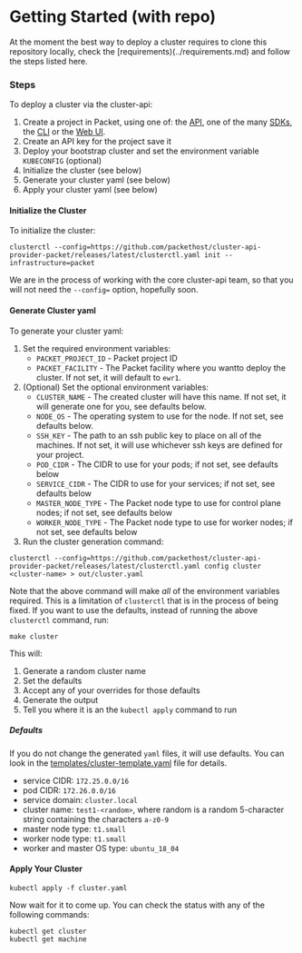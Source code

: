 # Getting Started (with repo)

At the moment the best way to deploy a cluster requires to clone this repository
locally, check the [requirements)(../requirements.md) and follow the steps
listed here.

### Steps

To deploy a cluster via the cluster-api:

1. Create a project in Packet, using one of: the [API](https://www.packet.com/developers/api/), one of the many [SDKs](https://www.packet.com/developers/libraries/), the [CLI](https://github.com/packethost/packet-cli) or the [Web UI](https://app.packet.net).
1. Create an API key for the project save it
1. Deploy your bootstrap cluster and set the environment variable `KUBECONFIG` (optional)
1. Initialize the cluster (see below)
1. Generate your cluster yaml (see below)
1. Apply your cluster yaml (see below)

#### Initialize the Cluster

To initialize the cluster:

```
clusterctl --config=https://github.com/packethost/cluster-api-provider-packet/releases/latest/clusterctl.yaml init --infrastructure=packet
```

We are in the process of working with the core cluster-api team, so that you will not need the
`--config=` option, hopefully soon.

#### Generate Cluster yaml

To generate your cluster yaml:

1. Set the required environment variables:
   * `PACKET_PROJECT_ID` - Packet project ID
   * `PACKET_FACILITY` - The Packet facility where you wantto deploy the cluster. If not set, it will default to `ewr1`.
1. (Optional) Set the optional environment variables:
   * `CLUSTER_NAME` - The created cluster will have this name. If not set, it will generate one for you, see defaults below.
   * `NODE_OS` - The operating system to use for the node. If not set, see defaults below.
   * `SSH_KEY` - The path to an ssh public key to place on all of the machines. If not set, it will use whichever ssh keys are defined for your project.
   * `POD_CIDR` - The CIDR to use for your pods; if not set, see defaults below
   * `SERVICE_CIDR` - The CIDR to use for your services; if not set, see defaults below
   * `MASTER_NODE_TYPE` - The Packet node type to use for control plane nodes; if not set, see defaults below
   * `WORKER_NODE_TYPE` - The Packet node type to use for worker nodes; if not set, see defaults below
1. Run the cluster generation command:

```
clusterctl --config=https://github.com/packethost/cluster-api-provider-packet/releases/latest/clusterctl.yaml config cluster <cluster-name> > out/cluster.yaml
```

Note that the above command will make _all_ of the environment variables required. This is a limitation of
`clusterctl` that is in the process of being fixed. If you want to use the defaults, instead of running
the above `clusterctl` command, run:

```
make cluster
```

This will:

1. Generate a random cluster name
1. Set the defaults
1. Accept any of your overrides for those defaults
1. Generate the output
1. Tell you where it is an the `kubectl apply` command to run

##### Defaults

If you do not change the generated `yaml` files, it will use defaults. You can look in the [templates/cluster-template.yaml](./templates/cluster.yaml) file for details.

* service CIDR: `172.25.0.0/16`
* pod CIDR: `172.26.0.0/16`
* service domain: `cluster.local`
* cluster name: `test1-<random>`, where random is a random 5-character string containing the characters `a-z0-9`
* master node type: `t1.small`
* worker node type: `t1.small`
* worker and master OS type: `ubuntu_18_04`

#### Apply Your Cluster

```
kubectl apply -f cluster.yaml
```

Now wait for it to come up. You can check the status with any of the following commands:

```
kubectl get cluster
kubectl get machine
```

